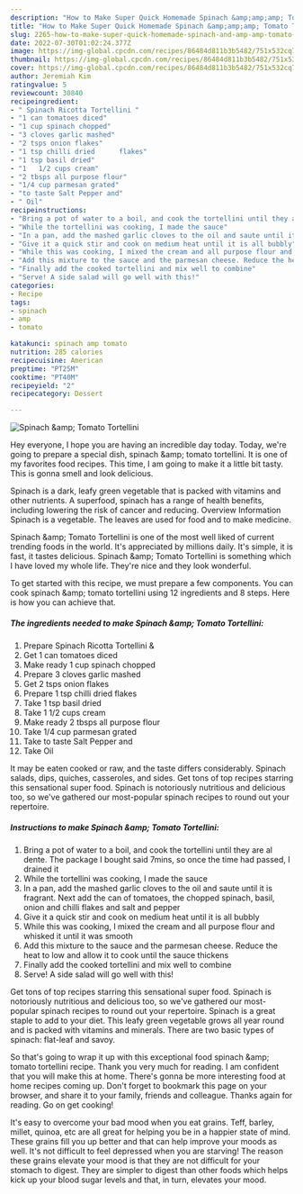 ```yaml
---
description: "How to Make Super Quick Homemade Spinach &amp;amp;amp; Tomato Tortellini"
title: "How to Make Super Quick Homemade Spinach &amp;amp;amp; Tomato Tortellini"
slug: 2265-how-to-make-super-quick-homemade-spinach-and-amp-amp-tomato-tortellini
date: 2022-07-30T01:02:24.377Z
image: https://img-global.cpcdn.com/recipes/86484d811b3b5482/751x532cq70/spinach-amp-tomato-tortellini-recipe-main-photo.jpg
thumbnail: https://img-global.cpcdn.com/recipes/86484d811b3b5482/751x532cq70/spinach-amp-tomato-tortellini-recipe-main-photo.jpg
cover: https://img-global.cpcdn.com/recipes/86484d811b3b5482/751x532cq70/spinach-amp-tomato-tortellini-recipe-main-photo.jpg
author: Jeremiah Kim
ratingvalue: 5
reviewcount: 30840
recipeingredient:
- " Spinach Ricotta Tortellini "
- "1 can tomatoes diced"
- "1 cup spinach chopped"
- "3 cloves garlic mashed"
- "2 tsps onion flakes"
- "1 tsp chilli dried      flakes"
- "1 tsp basil dried"
- "1   1/2 cups cream"
- "2 tbsps all purpose flour"
- "1/4 cup parmesan grated"
- "to taste Salt Pepper and"
- " Oil"
recipeinstructions:
- "Bring a pot of water to a boil, and cook the tortellini until they are al dente. The package I bought said 7mins, so once the time had passed, I drained it"
- "While the tortellini was cooking, I made the sauce"
- "In a pan, add the mashed garlic cloves to the oil and saute until it is fragrant. Next add the can of tomatoes, the chopped spinach, basil, onion and chilli flakes and salt and pepper"
- "Give it a quick stir and cook on medium heat until it is all bubbly"
- "While this was cooking, I mixed the cream and all purpose flour and whisked it until it was smooth"
- "Add this mixture to the sauce and the parmesan cheese. Reduce the heat to low and allow it to cook until the sauce thickens"
- "Finally add the cooked tortellini and mix well to combine"
- "Serve! A side salad will go well with this!"
categories:
- Recipe
tags:
- spinach
- amp
- tomato

katakunci: spinach amp tomato 
nutrition: 285 calories
recipecuisine: American
preptime: "PT25M"
cooktime: "PT40M"
recipeyield: "2"
recipecategory: Dessert

---
```



![Spinach &amp;amp; Tomato Tortellini](https://img-global.cpcdn.com/recipes/86484d811b3b5482/751x532cq70/spinach-amp-tomato-tortellini-recipe-main-photo.jpg)

Hey everyone, I hope you are having an incredible day today. Today, we're going to prepare a special dish, spinach &amp;amp; tomato tortellini. It is one of my favorites food recipes. This time, I am going to make it a little bit tasty. This is gonna smell and look delicious.

Spinach is a dark, leafy green vegetable that is packed with vitamins and other nutrients. A superfood, spinach has a range of health benefits, including lowering the risk of cancer and reducing. Overview Information Spinach is a vegetable. The leaves are used for food and to make medicine.

Spinach &amp;amp; Tomato Tortellini is one of the most well liked of current trending foods in the world. It's appreciated by millions daily. It's simple, it is fast, it tastes delicious. Spinach &amp;amp; Tomato Tortellini is something which I have loved my whole life. They're nice and they look wonderful.


To get started with this recipe, we must prepare a few components. You can cook spinach &amp;amp; tomato tortellini using 12 ingredients and 8 steps. Here is how you can achieve that.

<!--inarticleads1-->

##### The ingredients needed to make Spinach &amp;amp; Tomato Tortellini:

1. Prepare  Spinach Ricotta Tortellini &amp;
1. Get 1 can tomatoes diced
1. Make ready 1 cup spinach chopped
1. Prepare 3 cloves garlic mashed
1. Get 2 tsps onion flakes
1. Prepare 1 tsp chilli dried      flakes
1. Take 1 tsp basil dried
1. Take 1   1/2 cups cream
1. Make ready 2 tbsps all purpose flour
1. Take 1/4 cup parmesan grated
1. Take to taste Salt Pepper and
1. Take  Oil


It may be eaten cooked or raw, and the taste differs considerably. Spinach salads, dips, quiches, casseroles, and sides. Get tons of top recipes starring this sensational super food. Spinach is notoriously nutritious and delicious too, so we&#39;ve gathered our most-popular spinach recipes to round out your repertoire. 

<!--inarticleads2-->

##### Instructions to make Spinach &amp;amp; Tomato Tortellini:

1. Bring a pot of water to a boil, and cook the tortellini until they are al dente. The package I bought said 7mins, so once the time had passed, I drained it
1. While the tortellini was cooking, I made the sauce
1. In a pan, add the mashed garlic cloves to the oil and saute until it is fragrant. Next add the can of tomatoes, the chopped spinach, basil, onion and chilli flakes and salt and pepper
1. Give it a quick stir and cook on medium heat until it is all bubbly
1. While this was cooking, I mixed the cream and all purpose flour and whisked it until it was smooth
1. Add this mixture to the sauce and the parmesan cheese. Reduce the heat to low and allow it to cook until the sauce thickens
1. Finally add the cooked tortellini and mix well to combine
1. Serve! A side salad will go well with this!


Get tons of top recipes starring this sensational super food. Spinach is notoriously nutritious and delicious too, so we&#39;ve gathered our most-popular spinach recipes to round out your repertoire. Spinach is a great staple to add to your diet. This leafy green vegetable grows all year round and is packed with vitamins and minerals. There are two basic types of spinach: flat-leaf and savoy. 

So that's going to wrap it up with this exceptional food spinach &amp;amp; tomato tortellini recipe. Thank you very much for reading. I am confident that you will make this at home. There's gonna be more interesting food at home recipes coming up. Don't forget to bookmark this page on your browser, and share it to your family, friends and colleague. Thanks again for reading. Go on get cooking!

It's easy to overcome your bad mood when you eat grains. Teff, barley, millet, quinoa, etc are all great for helping you be in a happier state of mind. These grains fill you up better and that can help improve your moods as well. It's not difficult to feel depressed when you are starving! The reason these grains elevate your mood is that they are not difficult for your stomach to digest. They are simpler to digest than other foods which helps kick up your blood sugar levels and that, in turn, elevates your mood.
